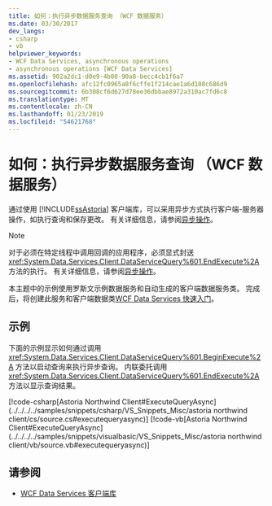 ```yaml
---
title: 如何：执行异步数据服务查询 （WCF 数据服务）
ms.date: 03/30/2017
dev_langs:
- csharp
- vb
helpviewer_keywords:
- WCF Data Services, asynchronous operations
- asynchronous operations [WCF Data Services]
ms.assetid: 902a2dc1-d0e9-4b00-90a8-becc4cb1f6a7
ms.openlocfilehash: afc12fc0965a8f6cffe1f214cae1a6d108c686d9
ms.sourcegitcommit: 6b308cf6d627d78ee36dbbae8972a310ac7fd6c8
ms.translationtype: MT
ms.contentlocale: zh-CN
ms.lasthandoff: 01/23/2019
ms.locfileid: "54621768"
---
```

# <a name="how-to-execute-asynchronous-data-service-queries-wcf-data-services"></a>如何：执行异步数据服务查询 （WCF 数据服务）
通过使用 [!INCLUDE[ssAstoria](../../../../includes/ssastoria-md.md)] 客户端库，可以采用异步方式执行客户端-服务器操作，如执行查询和保存更改。 有关详细信息，请参阅[异步操作](../../../../docs/framework/data/wcf/asynchronous-operations-wcf-data-services.md)。  
  
> [!NOTE]
>  对于必须在特定线程中调用回调的应用程序，必须显式封送 <xref:System.Data.Services.Client.DataServiceQuery%601.EndExecute%2A> 方法的执行。 有关详细信息，请参阅[异步操作](../../../../docs/framework/data/wcf/asynchronous-operations-wcf-data-services.md)。  
  
 本主题中的示例使用罗斯文示例数据服务和自动生成的客户端数据服务类。 完成后，将创建此服务和客户端数据类[WCF Data Services 快速入门](../../../../docs/framework/data/wcf/quickstart-wcf-data-services.md)。  
  
## <a name="example"></a>示例  
 下面的示例显示如何通过调用 <xref:System.Data.Services.Client.DataServiceQuery%601.BeginExecute%2A> 方法以启动查询来执行异步查询。 内联委托调用 <xref:System.Data.Services.Client.DataServiceQuery%601.EndExecute%2A> 方法以显示查询结果。  
  
 [!code-csharp[Astoria Northwind Client#ExecuteQueryAsync](../../../../samples/snippets/csharp/VS_Snippets_Misc/astoria northwind client/cs/source.cs#executequeryasync)]
 [!code-vb[Astoria Northwind Client#ExecuteQueryAsync](../../../../samples/snippets/visualbasic/VS_Snippets_Misc/astoria northwind client/vb/source.vb#executequeryasync)]  
  
## <a name="see-also"></a>请参阅
- [WCF Data Services 客户端库](../../../../docs/framework/data/wcf/wcf-data-services-client-library.md)

